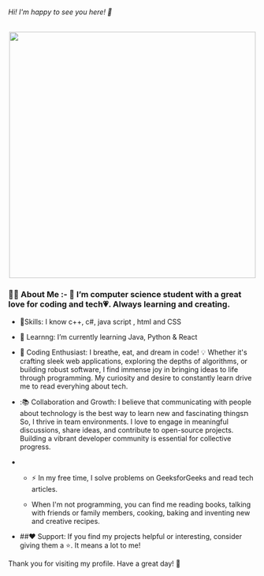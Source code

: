 ###### Hi!  I'm happy to see you here! 👋

<!--
**chavi362/chavi362** is a ✨ _special_ ✨ repository because its `README.md` (this file) appears on your GitHub profile.

Here are some ideas to get you started:

- 🔭 I’m currently working on ...
- 🌱 I’m currently learning ...
- 👯 I’m looking to collaborate on ...
- 🤔 I’m looking for help with ...
- 💬 Ask me about ...
- 📫 How to reach me: ...
- 😄 Pronouns: ...
- ⚡ Fun fact: ...
-->
<div id="header" align="center">
  <img src="https://media.giphy.com/media/UcK7JalnjCz0k/giphy.gif" width="500"/>
</div>


### :woman_technologist: About Me :- :telescope: I’m computer science student with a great love for coding and tech💗. Always learning and creating. 
- 🔭Skills: I know c++, c#, java script , html and CSS
- 🌱 Learnng: I’m currently learning Java, Python & React
-  :seedling:  Coding Enthusiast: I breathe, eat, and dream in code! 💡 Whether it's crafting sleek web applications, exploring the depths of algorithms, or building robust software, I find immense joy in bringing ideas to life through programming. My curiosity and desire to constantly learn drive me to read everyhing about tech.

  - :📚 Collaboration and Growth: I believe that communicating with people about technology is the best way to learn new and fascinating thingsת So,  I thrive in team environments. I love to engage in meaningful discussions, share ideas, and contribute to open-source projects. Building a vibrant developer community is essential for collective progress.

- - :zap: In my free time, I solve problems on GeeksforGeeks and read tech articles.
 
  - When I'm not programming, you can find me reading books, talking with friends or family members, cooking, baking and inventing new and creative recipes.
-  ##❤️ Support:
If you find my projects helpful or interesting, consider giving them a ⭐️. It means a lot to me!

Thank you for visiting my profile. Have a great day! 🌟
